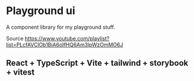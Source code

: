 # Playground ui

A component library for my playground stuff.

Source https://www.youtube.com/playlist?list=PLcfAVClOb1BiA6oIfHQ6Am3lpWzOmMO6J

## React + TypeScript + Vite + tailwind + storybook + vitest
